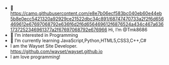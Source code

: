 - 👋https://camo.githubusercontent.com/e8e7b06ecf583bc040eb60e44eb5b8e0ecc5421320a92929ce21522dbc34c891/68747470733a2f2f6d656469612e67697068792e636f6d2f6d656469612f6876524a434c467a6361737252346961377a2f67697068792e676966 Hi, I’m @Tmk8686
- 👀 I’m interested in Programming
- 🌱 I’m currently learning JavaScript,Python,HTML5,CSS3,C++,C#
- I am the Wayset Site Developer. https://github.com/wayset/wayset.github.io
- I am love programming!
<!---
Tmk8686/Tmk8686 is a ✨ special ✨ repository because its `README.md` (this file) appears on your GitHub profile.
You can click the Preview link to take a look at your changes.
--->
